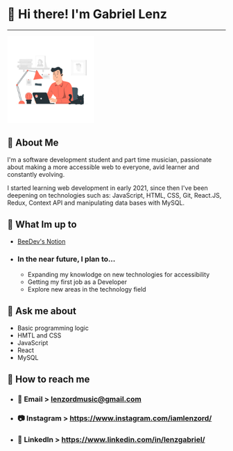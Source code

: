 #  👋 Hi there! I'm Gabriel Lenz

---

<img src="Telecommuting-pana.png" width="200px" />

## :book: About Me

I'm a software development student and part time musician, passionate about making a more accessible web to everyone, avid learner and constantly evolving.

I started learning web development in early 2021, since then I've been deepening on technologies such as: JavaScript, HTML, CSS, Git, React.JS, Redux, Context API and manipulating data bases with MySQL.

## :honeybee: What Im up to
  - [BeeDev's Notion](http://is.gd/beedev)
  - ### In the near future, I plan to...
    - Expanding my knowlodge on new technologies for accessibility 
    - Getting my first job as a Developer 
    - Explore new areas in the technology field

## :speech_balloon: Ask me about

 - Basic programming logic
 - HMTL and CSS
 - JavaScript
 - React
 - MySQL

## :postbox: How to reach me

  - ### :email: Email > lenzordmusic@gmail.com
  - ### :camera: Instagram > https://www.instagram.com/iamlenzord/
  - ### :briefcase: LinkedIn > https://www.linkedin.com/in/lenzgabriel/
 
<!--
**lenzord/lenzord** is a ✨ _special_ ✨ repository because its `README.md` (this file) appears on your GitHub profile.

Here are some ideas to get you started:

- 🔭 I’m currently working on ...
- 🌱 I’m currently learning ...
- 👯 I’m looking to collaborate on ...
- 🤔 I’m looking for help with ...
- 💬 Ask me about ...
- 📫 How to reach me: ...
- 😄 Pronouns: ...
- ⚡ Fun fact: ...
-->
